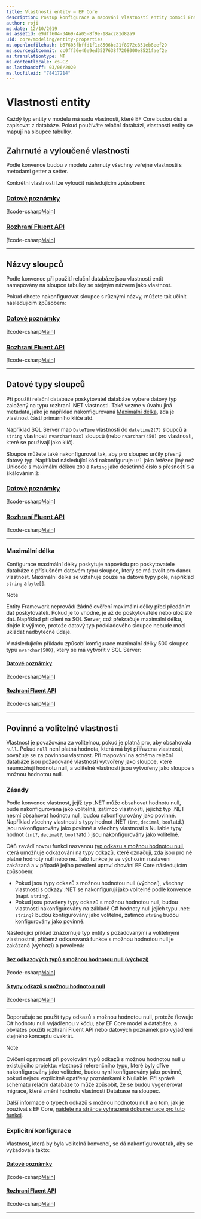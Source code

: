 ```yaml
---
title: Vlastnosti entity – EF Core
description: Postup konfigurace a mapování vlastností entity pomocí Entity Framework Core
author: roji
ms.date: 12/10/2019
ms.assetid: e9dff604-3469-4a05-8f9e-18ac281d82a9
uid: core/modeling/entity-properties
ms.openlocfilehash: b67603fbffd1f1c8506bc21f8972c851eb8eef29
ms.sourcegitcommit: cc0ff36e46e9ed3527638f7208000e8521faef2e
ms.translationtype: MT
ms.contentlocale: cs-CZ
ms.lasthandoff: 03/06/2020
ms.locfileid: "78417214"
---
```

# <a name="entity-properties"></a>Vlastnosti entity

Každý typ entity v modelu má sadu vlastností, které EF Core budou číst a zapisovat z databáze. Pokud používáte relační databázi, vlastnosti entity se mapují na sloupce tabulky.

## <a name="included-and-excluded-properties"></a>Zahrnuté a vyloučené vlastnosti

Podle konvence budou v modelu zahrnuty všechny veřejné vlastnosti s metodami getter a setter.

Konkrétní vlastnosti lze vyloučit následujícím způsobem:

### <a name="data-annotations"></a>[Datové poznámky](#tab/data-annotations)

[!code-csharp[Main](../../../samples/core/Modeling/DataAnnotations/IgnoreProperty.cs?name=IgnoreProperty&highlight=6)]

### <a name="fluent-api"></a>[Rozhraní Fluent API](#tab/fluent-api)

[!code-csharp[Main](../../../samples/core/Modeling/FluentAPI/IgnoreProperty.cs?name=IgnoreProperty&highlight=3,4)]

***

## <a name="column-names"></a>Názvy sloupců

Podle konvence při použití relační databáze jsou vlastnosti entit namapovány na sloupce tabulky se stejným názvem jako vlastnost.

Pokud chcete nakonfigurovat sloupce s různými názvy, můžete tak učinit následujícím způsobem:

### <a name="data-annotations"></a>[Datové poznámky](#tab/data-annotations)

[!code-csharp[Main](../../../samples/core/Modeling/DataAnnotations/ColumnName.cs?Name=ColumnName&highlight=3)]

### <a name="fluent-api"></a>[Rozhraní Fluent API](#tab/fluent-api)

[!code-csharp[Main](../../../samples/core/Modeling/FluentAPI/ColumnName.cs?Name=ColumnName&highlight=3-5)]

***

## <a name="column-data-types"></a>Datové typy sloupců

Při použití relační databáze poskytovatel databáze vybere datový typ založený na typu rozhraní .NET vlastnosti. Také vezme v úvahu jiná metadata, jako je například nakonfigurovaná [Maximální délka](#maximum-length), zda je vlastnost částí primárního klíče atd.

Například SQL Server map `DateTime` vlastnosti do `datetime2(7)` sloupců a `string` vlastnosti `nvarchar(max)` sloupců (nebo `nvarchar(450)` pro vlastnosti, které se používají jako klíč).

Sloupce můžete také nakonfigurovat tak, aby pro sloupec určily přesný datový typ. Například následující kód nakonfiguruje `Url` jako řetězec jiný než Unicode s maximální délkou `200` a `Rating` jako desetinné číslo s přesností `5` a škálováním `2`:

### <a name="data-annotations"></a>[Datové poznámky](#tab/data-annotations)

[!code-csharp[Main](../../../samples/core/Modeling/DataAnnotations/ColumnDataType.cs?name=ColumnDataType&highlight=4,6)]

### <a name="fluent-api"></a>[Rozhraní Fluent API](#tab/fluent-api)

[!code-csharp[Main](../../../samples/core/Modeling/FluentAPI/ColumnDataType.cs?name=ColumnDataType&highlight=5-6)]

***

### <a name="maximum-length"></a>Maximální délka

Konfigurace maximální délky poskytuje nápovědu pro poskytovatele databáze o příslušném datovém typu sloupce, který se má zvolit pro danou vlastnost. Maximální délka se vztahuje pouze na datové typy pole, například `string` a `byte[]`.

> [!NOTE]
> Entity Framework neprovádí žádné ověření maximální délky před předáním dat poskytovateli. Pokud je to vhodné, je až do poskytovatele nebo úložiště dat. Například při cílení na SQL Server, což překračuje maximální délku, dojde k výjimce, protože datový typ podkladového sloupce nebude moci ukládat nadbytečné údaje.

V následujícím příkladu způsobí konfigurace maximální délky 500 sloupec typu `nvarchar(500)`, který se má vytvořit v SQL Server:

#### <a name="data-annotations"></a>[Datové poznámky](#tab/data-annotations)

[!code-csharp[Main](../../../samples/core/Modeling/DataAnnotations/MaxLength.cs?name=MaxLength&highlight=4)]

#### <a name="fluent-api"></a>[Rozhraní Fluent API](#tab/fluent-api)

[!code-csharp[Main](../../../samples/core/Modeling/FluentAPI/MaxLength.cs?name=MaxLength&highlight=3-5)]

***

## <a name="required-and-optional-properties"></a>Povinné a volitelné vlastnosti

Vlastnost je považována za volitelnou, pokud je platná pro, aby obsahovala `null`. Pokud `null` není platná hodnota, která má být přiřazena vlastnosti, považuje se za povinnou vlastnost. Při mapování na schéma relační databáze jsou požadované vlastnosti vytvořeny jako sloupce, které neumožňují hodnotu null, a volitelné vlastnosti jsou vytvořeny jako sloupce s možnou hodnotou null.

### <a name="conventions"></a>Zásady

Podle konvence vlastnost, jejíž typ .NET může obsahovat hodnotu null, bude nakonfigurována jako volitelná, zatímco vlastnosti, jejichž typ .NET nesmí obsahovat hodnotu null, budou nakonfigurovány jako povinné. Například všechny vlastnosti s typy hodnot .NET (`int`, `decimal`, `bool`atd.) jsou nakonfigurovány jako povinné a všechny vlastnosti s Nullable typy hodnot (`int?`, `decimal?`, `bool?`atd.) jsou nakonfigurovány jako volitelné.

C#8 zavádí novou funkci nazvanou [typ odkazu s možnou hodnotou null](/dotnet/csharp/tutorials/nullable-reference-types), která umožňuje odkazování na typy odkazů, které označují, zda jsou pro ně platné hodnoty null nebo ne. Tato funkce je ve výchozím nastavení zakázaná a v případě jejího povolení upraví chování EF Core následujícím způsobem:

* Pokud jsou typy odkazů s možnou hodnotou null (výchozí), všechny vlastnosti s odkazy .NET se nakonfigurují jako volitelné podle konvence (např. `string`).
* Pokud jsou povoleny typy odkazů s možnou hodnotou null, budou vlastnosti nakonfigurovány na základě C# hodnoty null jejich typu .net: `string?` budou konfigurovány jako volitelné, zatímco `string` budou konfigurovány jako povinné.

Následující příklad znázorňuje typ entity s požadovanými a volitelnými vlastnostmi, přičemž odkazovaná funkce s možnou hodnotou null je zakázaná (výchozí) a povolená:

#### <a name="without-nullable-reference-types-default"></a>[Bez odkazových typů s možnou hodnotou null (výchozí)](#tab/without-nrt)

[!code-csharp[Main](../../../samples/core/Miscellaneous/NullableReferenceTypes/CustomerWithoutNullableReferenceTypes.cs?name=Customer&highlight=4-8)]

#### <a name="with-nullable-reference-types"></a>[S typy odkazů s možnou hodnotou null](#tab/with-nrt)

[!code-csharp[Main](../../../samples/core/Miscellaneous/NullableReferenceTypes/Customer.cs?name=Customer&highlight=4-6)]

***

Doporučuje se použít typy odkazů s možnou hodnotou null, protože flowuje C# hodnotu null vyjádřenou v kódu, aby EF Core model a databáze, a obviates použití rozhraní Fluent API nebo datových poznámek pro vyjádření stejného konceptu dvakrát.

> [!NOTE]
> Cvičení opatrnosti při povolování typů odkazů s možnou hodnotou null u existujícího projektu: vlastnosti referenčního typu, které byly dříve nakonfigurovány jako volitelné, budou nyní konfigurovány jako povinné, pokud nejsou explicitně opatřeny poznámkami k Nullable. Při správě schématu relační databáze to může způsobit, že se budou vygenerovat migrace, které změní hodnotu vlastnosti Database na sloupec.

Další informace o typech odkazů s možnou hodnotou null a o tom, jak je používat s EF Core, [najdete na stránce vyhrazená dokumentace pro tuto funkci](xref:core/miscellaneous/nullable-reference-types).

### <a name="explicit-configuration"></a>Explicitní konfigurace

Vlastnost, která by byla volitelná konvencí, se dá nakonfigurovat tak, aby se vyžadovala takto:

#### <a name="data-annotations"></a>[Datové poznámky](#tab/data-annotations)

[!code-csharp[Main](../../../samples/core/Modeling/DataAnnotations/Required.cs?name=Required&highlight=4)]

#### <a name="fluent-api"></a>[Rozhraní Fluent API](#tab/fluent-api)

[!code-csharp[Main](../../../samples/core/Modeling/FluentAPI/Required.cs?name=Required&highlight=3-5)]

***
